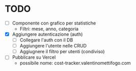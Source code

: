 # TODO

- [ ] Componente con grafico per statistiche
    - Filtri: mese, anno, categoria
- [X] Aggiungere autenticazione (auth)
    - [ ] Collegare l'auth con il DB
    - [ ] Aggiungere l'utente nelle CRUD
    - [ ] Aggiugnere il filtro per utenti (condiviso)
- [ ] Pubblicare su Vercel 
    - possibile nome: cost-tracker.valentinomettifogo.com
